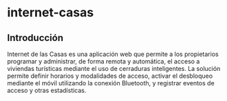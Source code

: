 # internet-casas

## Introducción
Internet de las Casas es una aplicación web que permite a los propietarios programar y administrar, de forma remota y automática, el acceso a viviendas turísticas mediante el uso de cerraduras inteligentes. La solución permite definir horarios y modalidades de acceso, activar el desbloqueo mediante el móvil utilizando la conexión Bluetooth, y registrar eventos de acceso y otras estadísticas.
